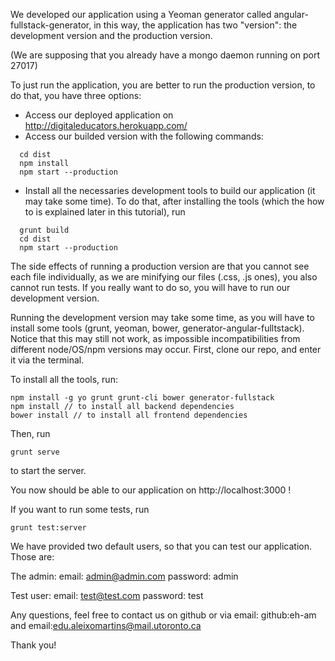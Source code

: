 We developed our application using a Yeoman generator called angular-fullstack-generator,
in this way, the application has two "version": the development version and the
production version.

(We are supposing that you already have a mongo daemon running on port 27017)

To just run the application, you are better to run the production version, to do
that, you have three options:
- Access our deployed application on http://digitaleducators.herokuapp.com/
- Access our builded version with the following commands:
```
  cd dist
  npm install
  npm start --production
```

- Install all the necessaries development tools to build our application (it
may take some time). To do that, after installing the tools (which the how to
is explained later in this tutorial), run
```
  grunt build
  cd dist
  npm start --production
```


The side effects of running a production version are that you cannot see
each file individually, as we are minifying our files (.css, .js ones), you also
cannot run tests. If you really want to do so, you will have to run our development version.

Running the development version may take some time, as you will have to install
some tools (grunt, yeoman, bower, generator-angular-fulltstack). Notice that this
may still not work, as impossible incompatibilities from different node/OS/npm versions
may occur.
First, clone our repo, and enter it via the terminal.

To install all the tools, run:
```
npm install -g yo grunt grunt-cli bower generator-fullstack
npm install // to install all backend dependencies
bower install // to install all frontend dependencies
```

Then, run
```
grunt serve
```

to start the server.

You now should be able to our application on http://localhost:3000 !

If you want to run some tests, run
```
grunt test:server
```


We have provided two default users, so that you can test our application. Those
are:

The admin:
email: admin@admin.com
password: admin

Test user:
email: test@test.com
password: test

Any questions, feel free to contact us on github or via email:
github:eh-am and email:edu.aleixomartins@mail.utoronto.ca

Thank you!
